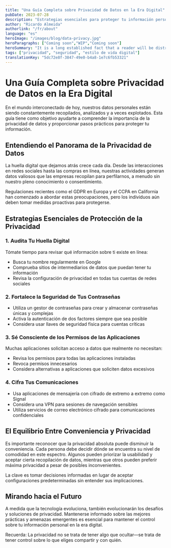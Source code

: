 ```yaml
---
title: "Una Guía Completa sobre Privacidad de Datos en la Era Digital"
pubDate: 2023-07-28
description: "Estrategias esenciales para proteger tu información personal en línea y comprender las preocupaciones modernas sobre privacidad de datos"
author: "Ricardo Almeida"
authorlink: "/fr/about"
language: "es"
heroImage: "/images/blog/data-privacy.jpg"
heroParagraphs: ["Coming soon","WIP","Coming soon"]
heroSummary: "It is a long established fact that a reader will be distracted by the readable content of a page when looking at its layout. The point of using Lorem Ipsum is that it has a more-or-less normal distribution of letters, as opposed to using 'Content here, content here', making it look like readable English."
tags: ["privacidad", "seguridad", "estilo de vida digital"]
translationKey: "5dc72e8f-3847-49e0-b4a8-1e7c6fb53321"
---
```


# Una Guía Completa sobre Privacidad de Datos en la Era Digital

En el mundo interconectado de hoy, nuestros datos personales están siendo constantemente recopilados, analizados y a veces explotados. Esta guía tiene como objetivo ayudarte a comprender la importancia de la privacidad de datos y proporcionar pasos prácticos para proteger tu información.

## Entendiendo el Panorama de la Privacidad de Datos

La huella digital que dejamos atrás crece cada día. Desde las interacciones en redes sociales hasta las compras en línea, nuestras actividades generan datos valiosos que las empresas recopilan para perfilarnos, a menudo sin nuestro pleno conocimiento o consentimiento.

Regulaciones recientes como el GDPR en Europa y el CCPA en California han comenzado a abordar estas preocupaciones, pero los individuos aún deben tomar medidas proactivas para protegerse.

## Estrategias Esenciales de Protección de la Privacidad

### 1. Audita Tu Huella Digital

Tómate tiempo para revisar qué información sobre ti existe en línea:
- Busca tu nombre regularmente en Google
- Comprueba sitios de intermediarios de datos que puedan tener tu información
- Revisa la configuración de privacidad en todas tus cuentas de redes sociales

### 2. Fortalece la Seguridad de Tus Contraseñas

- Utiliza un gestor de contraseñas para crear y almacenar contraseñas únicas y complejas
- Activa la autenticación de dos factores siempre que sea posible
- Considera usar llaves de seguridad física para cuentas críticas

### 3. Sé Consciente de los Permisos de las Aplicaciones

Muchas aplicaciones solicitan acceso a datos que realmente no necesitan:
- Revisa los permisos para todas las aplicaciones instaladas
- Revoca permisos innecesarios
- Considera alternativas a aplicaciones que soliciten datos excesivos

### 4. Cifra Tus Comunicaciones

- Usa aplicaciones de mensajería con cifrado de extremo a extremo como Signal
- Considera una VPN para sesiones de navegación sensibles
- Utiliza servicios de correo electrónico cifrado para comunicaciones confidenciales

## El Equilibrio Entre Conveniencia y Privacidad

Es importante reconocer que la privacidad absoluta puede disminuir la conveniencia. Cada persona debe decidir dónde se encuentra su nivel de comodidad en este espectro. Algunos pueden priorizar la usabilidad y aceptar cierta recopilación de datos, mientras que otros pueden preferir máxima privacidad a pesar de posibles inconvenientes.

La clave es tomar decisiones informadas en lugar de aceptar configuraciones predeterminadas sin entender sus implicaciones.

## Mirando hacia el Futuro

A medida que la tecnología evoluciona, también evolucionarán los desafíos y soluciones de privacidad. Mantenerse informado sobre las mejores prácticas y amenazas emergentes es esencial para mantener el control sobre tu información personal en la era digital.

Recuerda: La privacidad no se trata de tener algo que ocultar—se trata de tener control sobre lo que eliges compartir y con quién. 